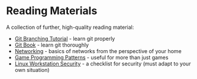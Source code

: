 # Reading Materials

A collection of further, high-quality reading material:

* [Git Branching Tutorial](https://learngitbranching.js.org/) - learn git properly
* [Git Book](https://git-scm.com/book/) - learn git thoroughly
* [Networking](https://www.homenethowto.com/) - basics of networks from the perspective of your home
* [Game Programming Patterns](http://gameprogrammingpatterns.com/) - useful for more than just games
* [Linux Workstation Security](https://github.com/lfit/itpol/blob/master/linux-workstation-security.md) - a checklist for security \(must adapt to your own situation\)



